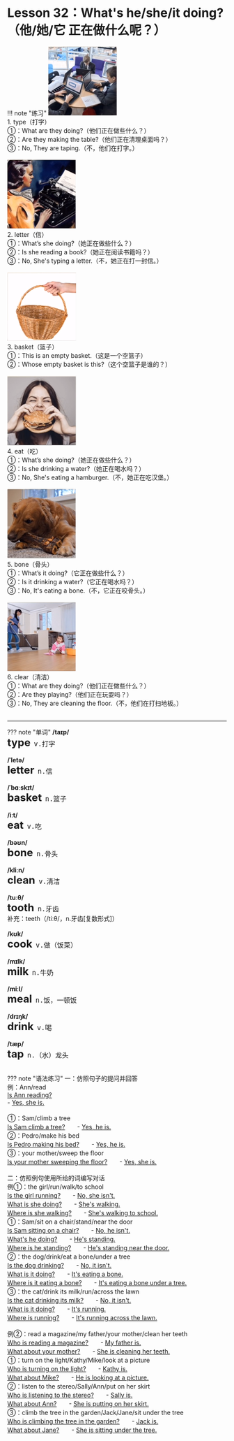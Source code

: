 # Lesson 32：What's he/she/it doing?（他/她/它 正在做什么呢？）


!!! note "练习"
    ![](../img/Frist/Lesson-32/Lesson-32_01.png)<br>
    1. type（打字）<br>
    ①：What are they doing?（他们正在做些什么？）<br>
    ②：Are they making the table?（他们正在清理桌面吗？）<br>
    ③：No, They are taping.（不，他们在打字。）<br><br>
    ![](../img/Frist/Lesson-32/Lesson-32_02.png)<br>
    2. letter（信）<br>
    ①：What’s she doing?（她正在做些什么？）<br>
    ②：Is she reading a book?（她正在阅读书籍吗？）<br>
    ③：No, She's typing a letter.（不，她正在打一封信。）<br><br>
    ![](../img/Frist/Lesson-32/Lesson-32_03.png)<br>
    3. basket（篮子）<br>
    ①：This is an empty basket.（这是一个空篮子）<br>
    ②：Whose empty basket is this?（这个空篮子是谁的？）<br><br>
    ![](../img/Frist/Lesson-32/Lesson-32_04.png)<br>
    4. eat（吃）<br>
    ①：What’s she doing?（她正在做些什么？）<br>
    ②：Is she drinking a water?（她正在喝水吗？）<br>
    ③：No, She's eating a hamburger.（不，她正在吃汉堡。）<br><br>
    ![](../img/Frist/Lesson-32/Lesson-32_05.png)<br>
    5. bone（骨头）<br>
    ①：What’s it doing?（它正在做些什么？）<br>
    ②：Is it drinking a water?（它正在喝水吗？）<br>
    ③：No, It's eating a bone.（不，它正在咬骨头。）<br><br>
    ![](../img/Frist/Lesson-32/Lesson-32_06.png)<br>
    6. clear（清洁）<br>
    ①：What are they doing?（他们正在做些什么？）<br>
    ②：Are they playing?（他们正在玩耍吗？）<br>
    ③：No, They are cleaning the floor.（不，他们在打扫地板。）<br><br>


---
??? note "单词"
    **/taɪp/**<br>
    <font size=5>**type**</font>&nbsp;&nbsp;<font size=4>`v.打字`</font><br>
    <br>
    **/ˈletə/**<br>
    <font size=5>**letter**</font>&nbsp;&nbsp;<font size=4>`n.信`</font><br>
    <br>
    **/ˈbɑːskɪt/**<br>
    <font size=5>**basket**</font>&nbsp;&nbsp;<font size=4>`n.篮子`</font><br>
    <br>
    **/iːt/**<br>
    <font size=5>**eat**</font>&nbsp;&nbsp;<font size=4>`v.吃`</font><br>
    <br>
    **/bəʊn/**<br>
    <font size=5>**bone**</font>&nbsp;&nbsp;<font size=4>`n.骨头`</font><br>
    <br>
    **/kliːn/**<br>
    <font size=5>**clean**</font>&nbsp;&nbsp;<font size=4>`v.清洁`</font><br>
    <br>
    **/tuːθ/**<br>
    <font size=5>**tooth**</font>&nbsp;&nbsp;<font size=4>`n.牙齿`</font><br>
    补充：teeth（/tiːθ/，n.牙齿[复数形式]）<br>
    <br>
    **/kʊk/**<br>
    <font size=5>**cook**</font>&nbsp;&nbsp;<font size=4>`v.做（饭菜）`</font><br>
    <br>
    **/mɪlk/**<br>
    <font size=5>**milk**</font>&nbsp;&nbsp;<font size=4>`n.牛奶`</font><br>
    <br>
    **/miːl/**<br>
    <font size=5>**meal**</font>&nbsp;&nbsp;<font size=4>`n.饭，一顿饭`</font><br>
    <br>
    **/drɪŋk/**<br>
    <font size=5>**drink**</font>&nbsp;&nbsp;<font size=4>`v.喝`</font><br>
    <br>
    **/tæp/**<br>
    <font size=5>**tap**</font>&nbsp;&nbsp;<font size=4>`n.（水）龙头`</font><br>
    <br>


??? note "语法练习"
    一：仿照句子的提问并回答<br>
    例：Ann/read<br>
    <u>Is Ann reading?</u><br>
    - <u>Yes, she is.</u><br>
    <br>
    ①：Sam/climb a tree<br>
    <u>Is Sam climb a tree?</u>　　- <u>Yes, he is.</u><br>
    ②：Pedro/make his bed<br>
    <u>Is Pedro making his bed?</u>　　- <u>Yes, he is.</u><br>
    ③：your mother/sweep the floor<br>
    <u>Is your mother sweeping the floor?</u>　　- <u>Yes, she is.</u><br>
    <br>
    二：仿照例句使用所给的词编写对话<br>
    例①：the girl/run/walk/to school<br>
    <u>Is the girl running?</u>　　- <u>No, she isn't.</u><br>
    <u>What is she doing?</u>　　- <u>She's walking.</u><br>
    <u>Where is she walking?</u>　　- <u>She's walking to school.</u><br>
    ①：Sam/sit on a chair/stand/near the door<br>
    <u>Is Sam sitting on a chair?</u>　　- <u>No, he isn't.</u><br>
    <u>What's he doing?</u>　　- <u>He's standing.</u><br>
    <u>Where is he standing?</u>　　- <u>He's standing near the door.</u><br>
    ②：the dog/drink/eat a bone/under a tree<br>
    <u>Is the dog drinking?</u>　　- <u>No, it isn't.</u><br>
    <u>What is it doing?</u>　　- <u>It's eating a bone.</u><br>
    <u>Where is it eating a bone?</u>　　- <u>It's eating a bone under a tree.</u><br>
    ③：the cat/drink its milk/run/across the lawn<br>
    <u>Is the cat drinking its milk?</u>　　- <u>No, it isn't.</u><br>
    <u>What is it doing?</u>　　- <u>It's running.</u><br>
    <u>Where is running?</u>　　- <u>It's running across the lawn.</u><br>
    <br>
    例②：read a magazine/my father/your mother/clean her teeth<br>
    <u>Who is reading a magazine?</u>　　- <u>My father is.</u><br>
    <u>What about your mother?</u>　　- <u>She is cleaning her teeth.</u><br>
    ①：turn on the light/Kathy/Mike/look at a picture<br>
    <u>Who is turning on the light?</u>　　- <u>Kathy is.</u><br>
    <u>What about Mike?</u>　　- <u>He is looking at a picture.</u><br>
    ②：listen to the stereo/Sally/Ann/put on her skirt<br>
    <u>Who is listening to the stereo?</u>　　- <u>Sally is.</u><br>
    <u>What about Ann?</u>　　- <u>She is putting on her skirt.</u><br>
    ③：climb the tree in the garden/Jack/Jane/sit under the tree<br>
    <u>Who is climbing the tree in the garden?</u>　　- <u>Jack is.</u><br>
    <u>What about Jane?</u>　　- <u>She is sitting under the tree.</u><br>

